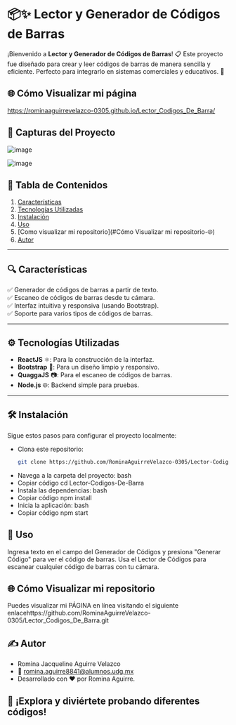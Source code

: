 # 📦✨ Lector y Generador de Códigos de Barras

¡Bienvenido a **Lector y Generador de Códigos de Barras**! 📋 Este proyecto fue diseñado para crear y leer códigos de barras de manera sencilla y eficiente. Perfecto para integrarlo en sistemas comerciales y educativos. 🚀

## 🌐 Cómo Visualizar mi página
https://rominaaguirrevelazco-0305.github.io/Lector_Codigos_De_Barra/


## 🚀 Capturas del Proyecto

![image](https://github.com/user-attachments/assets/500871e1-a111-49c3-a60c-b101fb793522)

![image](https://github.com/user-attachments/assets/f26ece28-f899-45b1-9f5b-808142615e7e)





## 📖 **Tabla de Contenidos**
1. [Características](#Características-🔍)
2. [Tecnologías Utilizadas](#Tecnologías-⚙️)
3. [Instalación](#Instalación-🛠️)
4. [Uso](#Uso-📲)
5. [Como visualizar mi repositorio](#Cómo Visualizar mi repositorio-🌐)
6. [Autor](#Autor-✍️)


---

## 🔍 **Características**
✅ Generador de códigos de barras a partir de texto.  
✅ Escaneo de códigos de barras desde tu cámara.  
✅ Interfaz intuitiva y responsiva (usando Bootstrap).  
✅ Soporte para varios tipos de códigos de barras.  

---

## ⚙️ **Tecnologías Utilizadas**
- **ReactJS** ⚛️: Para la construcción de la interfaz.
- **Bootstrap** 🎨: Para un diseño limpio y responsivo.
- **QuaggaJS** 📷: Para el escaneo de códigos de barras.
- **Node.js** 🌐: Backend simple para pruebas.

---

## 🛠️ **Instalación**
Sigue estos pasos para configurar el proyecto localmente:

- Clona este repositorio:
   ```bash
   git clone https://github.com/RominaAguirreVelazco-0305/Lector-Codigos-De-Barra.git Navega a la carpeta del proyecto:
- Navega a la carpeta del proyecto:
     bash
- Copiar código
     cd Lector-Codigos-De-Barra
- Instala las dependencias:
     bash
- Copiar código
     npm install
- Inicia la aplicación:
       bash
- Copiar código
      npm start

  
## 📲 Uso
Ingresa texto en el campo del Generador de Códigos y presiona "Generar Código" para ver el código de barras.
Usa el Lector de Códigos para escanear cualquier código de barras con tu cámara.

## 🌐 Cómo Visualizar mi repositorio
Puedes visualizar mi PÁGINA en línea visitando el siguiente enlacehttps://github.com/RominaAguirreVelazco-0305/Lector_Codigos_De_Barra.git

## ✍️ Autor
- Romina Jacqueline Aguirre Velazco
- 📧 romina.aguirre8841@alumnos.udg.mx
- Desarrollado con ❤️ por Romina Aguirre. 

## 🎉 ¡Explora y diviértete probando diferentes códigos!
